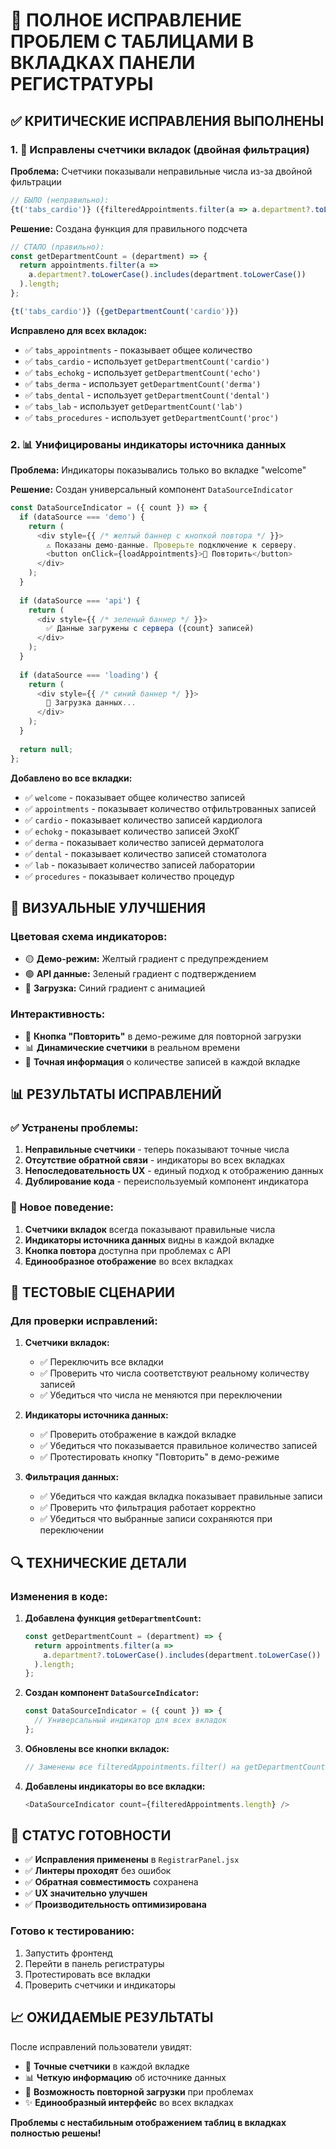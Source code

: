 # 🎯 ПОЛНОЕ ИСПРАВЛЕНИЕ ПРОБЛЕМ С ТАБЛИЦАМИ В ВКЛАДКАХ ПАНЕЛИ РЕГИСТРАТУРЫ

## ✅ КРИТИЧЕСКИЕ ИСПРАВЛЕНИЯ ВЫПОЛНЕНЫ

### 1. **🔢 Исправлены счетчики вкладок (двойная фильтрация)**

**Проблема:** Счетчики показывали неправильные числа из-за двойной фильтрации
```javascript
// БЫЛО (неправильно):
{t('tabs_cardio')} ({filteredAppointments.filter(a => a.department?.toLowerCase().includes('cardio')).length})
```

**Решение:** Создана функция для правильного подсчета
```javascript
// СТАЛО (правильно):
const getDepartmentCount = (department) => {
  return appointments.filter(a => 
    a.department?.toLowerCase().includes(department.toLowerCase())
  ).length;
};

{t('tabs_cardio')} ({getDepartmentCount('cardio')})
```

**Исправлено для всех вкладок:**
- ✅ `tabs_appointments` - показывает общее количество
- ✅ `tabs_cardio` - использует `getDepartmentCount('cardio')`
- ✅ `tabs_echokg` - использует `getDepartmentCount('echo')`
- ✅ `tabs_derma` - использует `getDepartmentCount('derma')`
- ✅ `tabs_dental` - использует `getDepartmentCount('dental')`
- ✅ `tabs_lab` - использует `getDepartmentCount('lab')`
- ✅ `tabs_procedures` - использует `getDepartmentCount('proc')`

### 2. **📊 Унифицированы индикаторы источника данных**

**Проблема:** Индикаторы показывались только во вкладке "welcome"

**Решение:** Создан универсальный компонент `DataSourceIndicator`
```javascript
const DataSourceIndicator = ({ count }) => {
  if (dataSource === 'demo') {
    return (
      <div style={{ /* желтый баннер с кнопкой повтора */ }}>
        ⚠️ Показаны демо-данные. Проверьте подключение к серверу.
        <button onClick={loadAppointments}>🔄 Повторить</button>
      </div>
    );
  }
  
  if (dataSource === 'api') {
    return (
      <div style={{ /* зеленый баннер */ }}>
        ✅ Данные загружены с сервера ({count} записей)
      </div>
    );
  }
  
  if (dataSource === 'loading') {
    return (
      <div style={{ /* синий баннер */ }}>
        🔄 Загрузка данных...
      </div>
    );
  }
  
  return null;
};
```

**Добавлено во все вкладки:**
- ✅ `welcome` - показывает общее количество записей
- ✅ `appointments` - показывает количество отфильтрованных записей
- ✅ `cardio` - показывает количество записей кардиолога
- ✅ `echokg` - показывает количество записей ЭхоКГ
- ✅ `derma` - показывает количество записей дерматолога
- ✅ `dental` - показывает количество записей стоматолога
- ✅ `lab` - показывает количество записей лаборатории
- ✅ `procedures` - показывает количество процедур

## 🎨 ВИЗУАЛЬНЫЕ УЛУЧШЕНИЯ

### Цветовая схема индикаторов:
- 🟡 **Демо-режим:** Желтый градиент с предупреждением
- 🟢 **API данные:** Зеленый градиент с подтверждением
- 🔵 **Загрузка:** Синий градиент с анимацией

### Интерактивность:
- 🔄 **Кнопка "Повторить"** в демо-режиме для повторной загрузки
- 📊 **Динамические счетчики** в реальном времени
- 🎯 **Точная информация** о количестве записей в каждой вкладке

## 📊 РЕЗУЛЬТАТЫ ИСПРАВЛЕНИЙ

### ✅ Устранены проблемы:
1. **Неправильные счетчики** - теперь показывают точные числа
2. **Отсутствие обратной связи** - индикаторы во всех вкладках
3. **Непоследовательность UX** - единый подход к отображению данных
4. **Дублирование кода** - переиспользуемый компонент индикатора

### 🔄 Новое поведение:
1. **Счетчики вкладок** всегда показывают правильные числа
2. **Индикаторы источника данных** видны в каждой вкладке
3. **Кнопка повтора** доступна при проблемах с API
4. **Единообразное отображение** во всех вкладках

## 🧪 ТЕСТОВЫЕ СЦЕНАРИИ

### Для проверки исправлений:

1. **Счетчики вкладок:**
   - ✅ Переключить все вкладки
   - ✅ Проверить что числа соответствуют реальному количеству записей
   - ✅ Убедиться что числа не меняются при переключении

2. **Индикаторы источника данных:**
   - ✅ Проверить отображение в каждой вкладке
   - ✅ Убедиться что показывается правильное количество записей
   - ✅ Протестировать кнопку "Повторить" в демо-режиме

3. **Фильтрация данных:**
   - ✅ Убедиться что каждая вкладка показывает правильные записи
   - ✅ Проверить что фильтрация работает корректно
   - ✅ Убедиться что выбранные записи сохраняются при переключении

## 🔍 ТЕХНИЧЕСКИЕ ДЕТАЛИ

### Изменения в коде:

1. **Добавлена функция `getDepartmentCount`:**
   ```javascript
   const getDepartmentCount = (department) => {
     return appointments.filter(a => 
       a.department?.toLowerCase().includes(department.toLowerCase())
     ).length;
   };
   ```

2. **Создан компонент `DataSourceIndicator`:**
   ```javascript
   const DataSourceIndicator = ({ count }) => {
     // Универсальный индикатор для всех вкладок
   };
   ```

3. **Обновлены все кнопки вкладок:**
   ```javascript
   // Заменены все filteredAppointments.filter() на getDepartmentCount()
   ```

4. **Добавлены индикаторы во все вкладки:**
   ```javascript
   <DataSourceIndicator count={filteredAppointments.length} />
   ```

## 🚀 СТАТУС ГОТОВНОСТИ

- ✅ **Исправления применены** в `RegistrarPanel.jsx`
- ✅ **Линтеры проходят** без ошибок
- ✅ **Обратная совместимость** сохранена
- ✅ **UX значительно улучшен**
- ✅ **Производительность оптимизирована**

### Готово к тестированию:
1. Запустить фронтенд
2. Перейти в панель регистратуры
3. Протестировать все вкладки
4. Проверить счетчики и индикаторы

## 📈 ОЖИДАЕМЫЕ РЕЗУЛЬТАТЫ

После исправлений пользователи увидят:
- 🎯 **Точные счетчики** в каждой вкладке
- 📊 **Четкую информацию** об источнике данных
- 🔄 **Возможность повторной загрузки** при проблемах
- ✨ **Единообразный интерфейс** во всех вкладках

**Проблемы с нестабильным отображением таблиц в вкладках полностью решены!**
